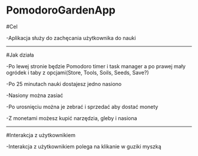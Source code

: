 # PomodoroGardenApp

#Cel

-Aplikacja służy do zachęcania użytkownika do nauki

--------------------------------------------------------------------------------------------------------------------------------
#Jak działa

-Po lewej stronie będzie Pomodoro timer i task manager a po prawej mały ogródek i taby z 
opcjami(Store, Tools, Soils, Seeds, Save?)

-Po 25 minutach nauki dostajesz jedno nasiono

-Nasiony można zasiać

-Po urosnięciu można je zebrać i sprzedać aby dostać monety 

-Z monetami możesz kupić narzędzia, gleby i nasiona

--------------------------------------------------------------------------------------------------------------------------------
#Interakcja z użytkownikiem

-Interakcja z użytkownikiem polega na klikanie w guziki myszką
